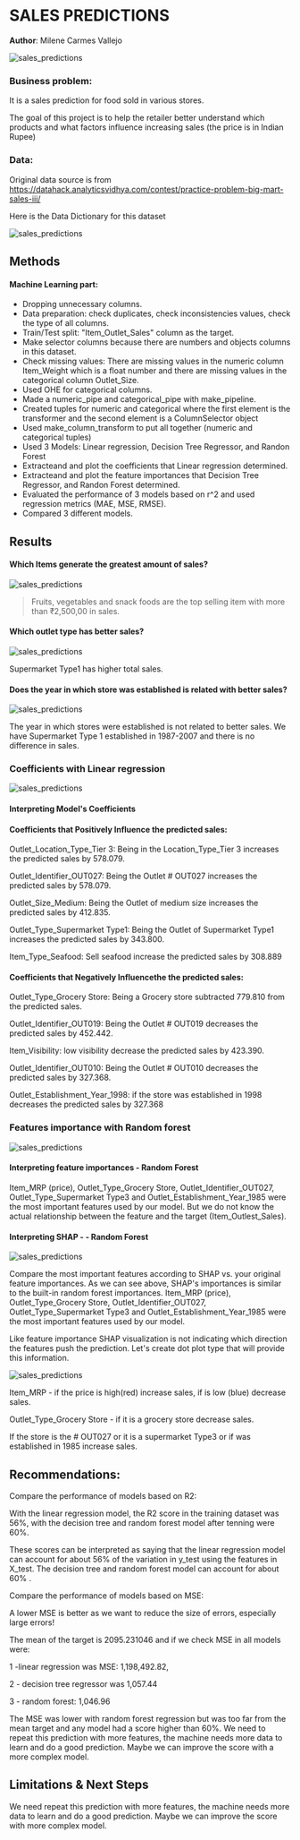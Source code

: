 
# SALES PREDICTIONS 

**Author**: Milene Carmes Vallejo 

![sales_predictions](market.jpg)

### Business problem:

It is a sales prediction for food sold in various stores.

The goal of this project is to help the retailer better understand which products and what factors influence increasing sales (the price is in Indian Rupee)


### Data:
Original data source is from https://datahack.analyticsvidhya.com/contest/practice-problem-big-mart-sales-iii/

Here is the Data Dictionary for this dataset

![sales_predictions](Picture1.png)



## Methods

#### Machine Learning part: 

- Dropping unnecessary columns.
- Data preparation: check duplicates, check inconsistencies values, check the type of all columns. 
- Train/Test split: "Item_Outlet_Sales" column as the target.
- Make selector columns because there are numbers and objects columns in this dataset.
- Check missing values: There are missing values in the numeric column Item_Weight which is a float number and there are missing values in the categorical column Outlet_Size. 
- Used OHE for categorical columns. 
- Made a numeric_pipe and categorical_pipe with make_pipeline. 
- Created tuples for numeric and categorical where the first element is the transformer and the second element is a ColumnSelector object
- Used make_column_transform to put all together (numeric and categorical tuples)
- Used 3 Models:  Linear regression, Decision Tree Regressor, and Randon Forest 
- Extracteand and plot the coefficients that Linear regression determined.
- Extracteand and plot the feature importances that Decision Tree Regressor, and Randon Forest determined. 
- Evaluated the performance of 3 models based on r^2 and used regression metrics (MAE, MSE, RMSE).
- Compared 3 different models. 


## Results


#### Which Items generate the greatest amount of sales?
![sales_predictions](ITEM.png)

> Fruits, vegetables and snack foods are the top selling item with more than ₹2,500,00 in sales.

#### Which outlet type has better sales?
![sales_predictions](type.png)

Supermarket Type1 has higher total sales.

#### Does the year in which store was established is related with better sales?
![sales_predictions](year.png)

The year in which stores were established is not related to better sales.  We have Supermarket Type 1 established in 1987-2007 and there is no difference in sales.


### Coefficients with Linear regression

![sales_predictions](top_10_coef.png)

#### Interpreting Model's Coefficients

#### Coefficients that Positively Influence the predicted sales:
Outlet_Location_Type_Tier 3: Being in the Location_Type_Tier 3 increases the predicted sales by 578.079.

Outlet_Identifier_OUT027: Being the Outlet # OUT027 increases the predicted sales by 578.079.

Outlet_Size_Medium: Being the Outlet of medium size increases the predicted sales by 412.835.

Outlet_Type_Supermarket Type1: Being the Outlet of Supermarket Type1 increases the predicted sales by 343.800.

Item_Type_Seafood: Sell seafood increase the predicted sales by 308.889

#### Coefficients that Negatively Influencethe the predicted sales:

Outlet_Type_Grocery Store: Being a Grocery store subtracted 779.810 from the predicted sales.

Outlet_Identifier_OUT019: Being the Outlet # OUT019 decreases the predicted sales by 452.442.

Item_Visibility: low visibility decrease the predicted sales by 423.390.

Outlet_Identifier_OUT010: Being the Outlet # OUT010 decreases the predicted sales by 327.368.

Outlet_Establishment_Year_1998: if the store was established in 1998 decreases the predicted sales by 327.368


### Features importance with Random forest

![sales_predictions](top_10_rf_important_features.png)

#### Interpreting feature importances - Random Forest

Item_MRP (price), Outlet_Type_Grocery Store, Outlet_Identifier_OUT027, Outlet_Type_Supermarket Type3 and Outlet_Establishment_Year_1985 were the most important features used by our model. But we do not know the actual relationship between the feature and the target (Item_Outlest_Sales).

#### Interpreting SHAP - - Random Forest

![sales_predictions](summary_barplot_rf.png)

Compare the most important features according to SHAP vs. your original feature importances.
As we can see above, SHAP's importances is similar to the built-in random forest importances. Item_MRP (price), Outlet_Type_Grocery Store, Outlet_Identifier_OUT027, Outlet_Type_Supermarket Type3 and Outlet_Establishment_Year_1985 were the most important features used by our model.

Like feature importance SHAP visualization is not indicating which direction the features push the prediction. Let's create dot plot type that will provide this information.

![sales_predictions](summary_plot_rf.png)

Item_MRP - if the price is high(red) increase sales, if is low (blue) decrease sales.

Outlet_Type_Grocery Store - if it is a grocery store decrease sales.

If the store is the # OUT027 or it is a supermarket Type3 or if was established in 1985 increase sales.


## Recommendations:

Compare the performance of models based on R2:

With the linear regression model, the R2 score in the training dataset was 56%, with the decision tree and random forest model after tenning were 60%.

These scores can be interpreted as saying that the linear regression model can account for about 56% of the variation in y_test using the features in X_test. The decision tree and random forest model can account for about 60% .

Compare the performance of models based on MSE:


A lower MSE is better as we want to reduce the size of errors, especially large errors!

The mean of the target is 2095.231046 and if we check MSE in all models were:

1 -linear regression was MSE: 1,198,492.82,

2 - decision tree regressor was 1,057.44

3 - random forest: 1,046.96

The MSE was lower with random forest regression but was too far from the mean target and any model had a score higher than 60%. We need to repeat this prediction with more features, the machine needs more data to learn and do a good prediction. Maybe we can improve the score with a more complex model.


## Limitations & Next Steps

We need repeat this prediction with more features, the machine needs more data to learn and do a good prediction. Maybe we can improve the score with more complex model. 



